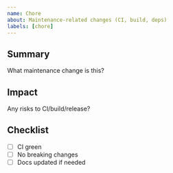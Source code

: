 ```yaml
---
name: Chore
about: Maintenance-related changes (CI, build, deps)
labels: [chore]
---
```


## Summary

What maintenance change is this?

## Impact

Any risks to CI/build/release?

## Checklist
- [ ] CI green
- [ ] No breaking changes
- [ ] Docs updated if needed
